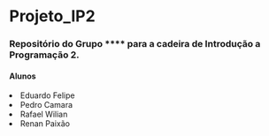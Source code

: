 # Projeto_IP2

<h3> Repositório do Grupo **** para a cadeira de Introdução a Programação 2. </h3>
<h4> Alunos </h4>
<li> Eduardo Felipe </li>
<li> Pedro Camara </li>
<li> Rafael Wilian </li>
<li> Renan Paixão </li>

